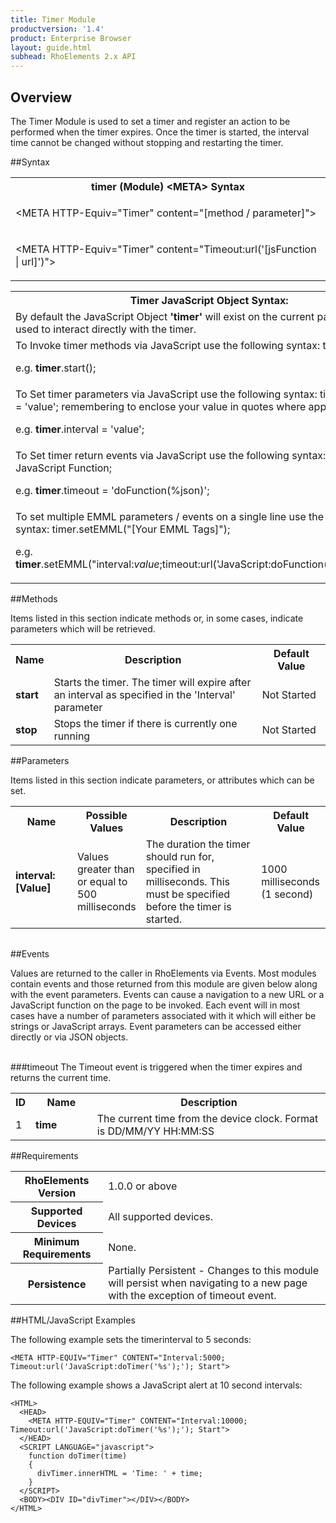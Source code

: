 ```yaml
---
title: Timer Module
productversion: '1.4'
product: Enterprise Browser
layout: guide.html
subhead: RhoElements 2.x API
---
```


## Overview
The Timer Module is used to set a timer and register an action to be performed when the timer expires. Once the timer is started, the interval time cannot be changed without stopping and restarting the timer.

##Syntax
<table class="re-table"><tr><th class="tableHeading">timer (Module) &lt;META&gt; Syntax
</th></tr><tr><td class="clsSyntaxCells clsOddRow"><p>&lt;META HTTP-Equiv="Timer" content="[method / parameter]"&gt;</p></td></tr><tr><td class="clsSyntaxCells clsEvenRow"><p>&lt;META HTTP-Equiv="Timer" content="Timeout:url('[jsFunction | url]')"&gt;</p></td></tr></table>
<table class="re-table"><tr><th class="tableHeading">Timer JavaScript Object Syntax:</th></tr><tr><td class="clsSyntaxCells clsOddRow">
By default the JavaScript Object <b>'timer'</b> will exist on the current page and can be used to interact directly with the timer.
</td></tr><tr><td class="clsSyntaxCells clsEvenRow">
To Invoke timer methods via JavaScript use the following syntax: timer.method();
<P />e.g. <b>timer</b>.start();
</td></tr><tr><td class="clsSyntaxCells clsOddRow">
To Set timer parameters via JavaScript use the following syntax: timer.parameter = 'value'; remembering to enclose your value in quotes where appropriate.  
<P />e.g. <b>timer</b>.interval = 'value';
</td></tr><tr><td class="clsSyntaxCells clsEvenRow">						
To Set timer return events via JavaScript use the following syntax: timer.event = JavaScript Function;
<P />e.g. <b>timer</b>.timeout = 'doFunction(%json)';
<P />
<!-- For more details on the event syntax and parameters see the <a href="/rhoelements/RetrievalEvents">Retrieval Events</a> page.-->

</td></tr><tr><td class="clsSyntaxCells clsOddRow">							
To set multiple EMML parameters / events on a single line use the following syntax: timer.setEMML("[Your EMML Tags]");
<P />
e.g. <b>timer</b>.setEMML("interval:<i>value</i>;timeout:url('JavaScript:doFunction(%json)');start");							
</td></tr></table>

##Methods


Items listed in this section indicate methods or, in some cases, indicate parameters which will be retrieved.

<table class="re-table"><col width="10%" /><col width="68%" /><col width="22%" /><tr><th class="tableHeading">Name</th><th class="tableHeading">Description</th><th class="tableHeading">Default Value</th></tr><tr><td class="clsSyntaxCells clsOddRow"><b>start</b></td><td class="clsSyntaxCells clsOddRow">Starts the timer.  The timer will expire after an interval as specified in the 'Interval' parameter</td><td class="clsSyntaxCells clsOddRow">Not Started</td></tr><tr><td class="clsSyntaxCells clsEvenRow"><b>stop</b></td><td class="clsSyntaxCells clsEvenRow">Stops the timer if there is currently one running</td><td class="clsSyntaxCells clsEvenRow">Not Started</td></tr></table>


##Parameters


Items listed in this section indicate parameters, or attributes which can be set.
<table class="re-table"><col width="20%" /><col width="20%" /><col width="38%" /><col width="22%" /><tr><th class="tableHeading">Name</th><th class="tableHeading">Possible Values</th><th class="tableHeading">Description</th><th class="tableHeading">Default Value</th></tr><tr><td class="clsSyntaxCells clsOddRow"><b>interval:[Value]
</b></td><td class="clsSyntaxCells clsOddRow">Values greater than or equal to 500 milliseconds</td><td class="clsSyntaxCells clsOddRow">The duration the timer should run for, specified in milliseconds.  This must be specified before the timer is started.</td><td class="clsSyntaxCells clsOddRow">1000 milliseconds (1 second)</td></tr></table>
<table class="re-table"><col width="78%" /><col width="8%" /><col width="1%" /><col width="5%" /><col width="1%" /><col width="5%" /><col width="2%" /></table>	

##Events


Values are returned to the caller in RhoElements via Events.  Most modules contain events and those returned from this module are given below along with the event parameters.  Events can cause a navigation to a new URL or a JavaScript function on the page to be invoked.  Each event will in most cases have a number of parameters associated with it which will either be strings or JavaScript arrays.  Event parameters can be accessed either directly or via JSON objects.

<br />
###timeout
The Timeout event is triggered when the timer expires and returns the current time.
<table class="re-table"><col width="3%" /><col width="20%" /><col width="77%" /><tr><th class="tableHeading">ID</th><th class="tableHeading">Name</th><th class="tableHeading">Description</th></tr><tr><td style="text-align:left;" class="clsSyntaxCells clsOddRow">1</td><td style="text-align:left;" class="clsSyntaxCells clsOddRow"><b>time</b></td><td style="text-align:left;" class="clsSyntaxCells clsOddRow">The current time from the device clock.  Format is DD/MM/YY HH:MM:SS</td></tr></table>






##Requirements

<table class="re-table"><tr><th class="tableHeading">RhoElements Version</th><td class="clsSyntaxCell clsEvenRow">1.0.0 or above
</td></tr><tr><th class="tableHeading">Supported Devices</th><td class="clsSyntaxCell clsOddRow">All supported devices.</td></tr><tr><th class="tableHeading">Minimum Requirements</th><td class="clsSyntaxCell clsOddRow">None.</td></tr><tr><th class="tableHeading">Persistence</th><td class="clsSyntaxCell clsEvenRow">Partially Persistent - Changes to this module will persist when navigating to a new page with the exception of timeout event.</td></tr></table>


##HTML/JavaScript Examples

The following example sets the timerinterval to 5 seconds:

	<META HTTP-EQUIV="Timer" CONTENT="Interval:5000; Timeout:url('JavaScript:doTimer('%s');'); Start">
	
The following example shows a JavaScript alert at 10 second intervals:

	<HTML>
	  <HEAD>
	    <META HTTP-EQUIV="Timer" CONTENT="Interval:10000; Timeout:url('JavaScript:doTimer('%s');'); Start">
	  </HEAD>
	  <SCRIPT LANGUAGE="javascript">
	    function doTimer(time)
	    {
	      divTimer.innerHTML = 'Time: ' + time;
	    }
	  </SCRIPT>
	  <BODY><DIV ID="divTimer"></DIV></BODY>
	</HTML>
	





